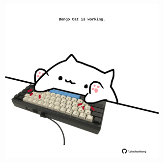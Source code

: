 <!-- built at 04/05/2024, 05:00:41 UTC -->
<p align="center">
  <img width="500" height="500" src="./ReadmeImage.svg">
</p>
